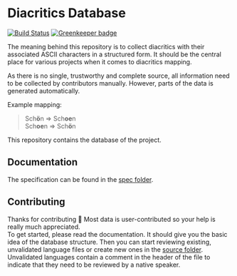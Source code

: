 # Diacritics Database

[![Build Status](https://img.shields.io/travis/diacritics/database/master.svg)](https://travis-ci.org/diacritics/database)
[![Greenkeeper badge](https://badges.greenkeeper.io/diacritics/database.svg)](https://greenkeeper.io/)

The meaning behind this repository is to collect diacritics with their associated ASCII characters in a structured form. It should be the central place for various projects when it comes to diacritics mapping.

As there is no single, trustworthy and complete source, all information need to be collected by contributors manually. However, parts of the data is generated automatically.

Example mapping:

> Sch**ö**n => Sch**oe**n  
> Sch**oe**n => Sch**ö**n

This repository contains the database of the project.

## Documentation

The specification can be found in the [spec folder](./spec/).

## Contributing

Thanks for contributing :tada: Most data is user-contributed so your help is really much appreciated.  
To get started, please read the documentation. It should give you the basic idea of the database structure. Then you can start reviewing existing, unvalidated language files or create new ones in the [source folder](./src/). Unvalidated languages contain a comment in the header of the file to indicate that they need to be reviewed by a native speaker.
